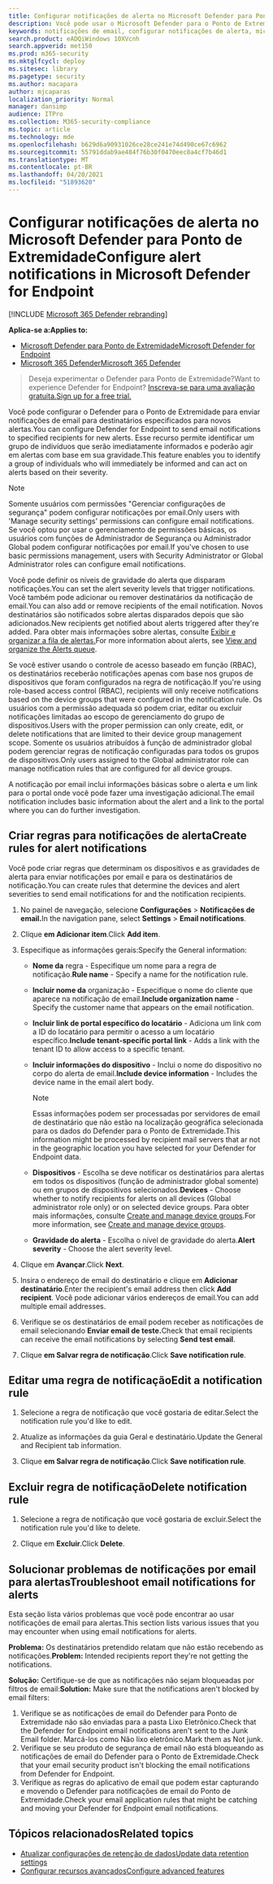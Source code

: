 ```yaml
---
title: Configurar notificações de alerta no Microsoft Defender para Ponto de Extremidade
description: Você pode usar o Microsoft Defender para o Ponto de Extremidade para configurar as configurações de notificação de email para alertas de segurança, com base na gravidade e em outros critérios.
keywords: notificações de email, configurar notificações de alerta, microsoft defender para ponto de extremidade, microsoft defender para notificações de ponto de extremidade, microsoft defender para alertas de ponto de extremidade, windows 10 enterprise, windows 10 education
search.product: eADQiWindows 10XVcnh
search.appverid: met150
ms.prod: m365-security
ms.mktglfcycl: deploy
ms.sitesec: library
ms.pagetype: security
ms.author: macapara
author: mjcaparas
localization_priority: Normal
manager: dansimp
audience: ITPro
ms.collection: M365-security-compliance
ms.topic: article
ms.technology: mde
ms.openlocfilehash: b629d6a90931026ce28ce241e74d490ce67c6962
ms.sourcegitcommit: 55791ddab9ae484f76b30f0470eec8a4cf7b46d1
ms.translationtype: MT
ms.contentlocale: pt-BR
ms.lasthandoff: 04/20/2021
ms.locfileid: "51893620"
---
```

# <a name="configure-alert-notifications-in-microsoft-defender-for-endpoint"></a><span data-ttu-id="348b7-104">Configurar notificações de alerta no Microsoft Defender para Ponto de Extremidade</span><span class="sxs-lookup"><span data-stu-id="348b7-104">Configure alert notifications in Microsoft Defender for Endpoint</span></span>

[!INCLUDE [Microsoft 365 Defender rebranding](../../includes/microsoft-defender.md)]

<span data-ttu-id="348b7-105">**Aplica-se a:**</span><span class="sxs-lookup"><span data-stu-id="348b7-105">**Applies to:**</span></span>
- [<span data-ttu-id="348b7-106">Microsoft Defender para Ponto de Extremidade</span><span class="sxs-lookup"><span data-stu-id="348b7-106">Microsoft Defender for Endpoint</span></span>](https://go.microsoft.com/fwlink/p/?linkid=2154037)
- [<span data-ttu-id="348b7-107">Microsoft 365 Defender</span><span class="sxs-lookup"><span data-stu-id="348b7-107">Microsoft 365 Defender</span></span>](https://go.microsoft.com/fwlink/?linkid=2118804)

><span data-ttu-id="348b7-108">Deseja experimentar o Defender para Ponto de Extremidade?</span><span class="sxs-lookup"><span data-stu-id="348b7-108">Want to experience Defender for Endpoint?</span></span> [<span data-ttu-id="348b7-109">Inscreva-se para uma avaliação gratuita.</span><span class="sxs-lookup"><span data-stu-id="348b7-109">Sign up for a free trial.</span></span>](https://www.microsoft.com/microsoft-365/windows/microsoft-defender-atp?ocid=docs-wdatp-emailconfig-abovefoldlink)

<span data-ttu-id="348b7-110">Você pode configurar o Defender para o Ponto de Extremidade para enviar notificações de email para destinatários especificados para novos alertas.</span><span class="sxs-lookup"><span data-stu-id="348b7-110">You can configure Defender for Endpoint to send email notifications to specified recipients for new alerts.</span></span> <span data-ttu-id="348b7-111">Esse recurso permite identificar um grupo de indivíduos que serão imediatamente informados e poderão agir em alertas com base em sua gravidade.</span><span class="sxs-lookup"><span data-stu-id="348b7-111">This feature enables you to identify a group of individuals who will immediately be informed and can act on alerts based on their severity.</span></span>

> [!NOTE]
> <span data-ttu-id="348b7-112">Somente usuários com permissões "Gerenciar configurações de segurança" podem configurar notificações por email.</span><span class="sxs-lookup"><span data-stu-id="348b7-112">Only users with 'Manage security settings' permissions can configure email notifications.</span></span> <span data-ttu-id="348b7-113">Se você optou por usar o gerenciamento de permissões básicas, os usuários com funções de Administrador de Segurança ou Administrador Global podem configurar notificações por email.</span><span class="sxs-lookup"><span data-stu-id="348b7-113">If you've chosen to use basic permissions management, users with Security Administrator or Global Administrator roles can configure email notifications.</span></span>

<span data-ttu-id="348b7-114">Você pode definir os níveis de gravidade do alerta que disparam notificações.</span><span class="sxs-lookup"><span data-stu-id="348b7-114">You can set the alert severity levels that trigger notifications.</span></span> <span data-ttu-id="348b7-115">Você também pode adicionar ou remover destinatários da notificação de email.</span><span class="sxs-lookup"><span data-stu-id="348b7-115">You can also add or remove recipients of the email notification.</span></span> <span data-ttu-id="348b7-116">Novos destinatários são notificados sobre alertas disparados depois que são adicionados.</span><span class="sxs-lookup"><span data-stu-id="348b7-116">New recipients get notified about alerts triggered after they're added.</span></span> <span data-ttu-id="348b7-117">Para obter mais informações sobre alertas, consulte [Exibir e organizar a fila de alertas.](alerts-queue.md)</span><span class="sxs-lookup"><span data-stu-id="348b7-117">For more information about alerts, see [View and organize the Alerts queue](alerts-queue.md).</span></span>

<span data-ttu-id="348b7-118">Se você estiver usando o controle de acesso baseado em função (RBAC), os destinatários receberão notificações apenas com base nos grupos de dispositivos que foram configurados na regra de notificação.</span><span class="sxs-lookup"><span data-stu-id="348b7-118">If you're using role-based access control (RBAC), recipients will only receive notifications based on the device groups that were configured in the notification rule.</span></span>
<span data-ttu-id="348b7-119">Os usuários com a permissão adequada só podem criar, editar ou excluir notificações limitadas ao escopo de gerenciamento do grupo de dispositivos.</span><span class="sxs-lookup"><span data-stu-id="348b7-119">Users with the proper permission can only create, edit, or delete notifications that are limited to their device group management scope.</span></span>
<span data-ttu-id="348b7-120">Somente os usuários atribuídos à função de administrador global podem gerenciar regras de notificação configuradas para todos os grupos de dispositivos.</span><span class="sxs-lookup"><span data-stu-id="348b7-120">Only users assigned to the Global administrator role can manage notification rules that are configured for all device groups.</span></span>

<span data-ttu-id="348b7-121">A notificação por email inclui informações básicas sobre o alerta e um link para o portal onde você pode fazer uma investigação adicional.</span><span class="sxs-lookup"><span data-stu-id="348b7-121">The email notification includes basic information about the alert and a link to the portal where you can do further investigation.</span></span>


## <a name="create-rules-for-alert-notifications"></a><span data-ttu-id="348b7-122">Criar regras para notificações de alerta</span><span class="sxs-lookup"><span data-stu-id="348b7-122">Create rules for alert notifications</span></span>
<span data-ttu-id="348b7-123">Você pode criar regras que determinam os dispositivos e as gravidades de alerta para enviar notificações por email e para os destinatários de notificação.</span><span class="sxs-lookup"><span data-stu-id="348b7-123">You can create rules that determine the devices and alert severities to send email notifications for and the notification recipients.</span></span>


1. <span data-ttu-id="348b7-124">No painel de navegação, selecione **Configurações**  >  **Notificações de email.**</span><span class="sxs-lookup"><span data-stu-id="348b7-124">In the navigation pane, select **Settings** > **Email notifications**.</span></span>

2. <span data-ttu-id="348b7-125">Clique **em Adicionar item**.</span><span class="sxs-lookup"><span data-stu-id="348b7-125">Click **Add item**.</span></span>

3. <span data-ttu-id="348b7-126">Especifique as informações gerais:</span><span class="sxs-lookup"><span data-stu-id="348b7-126">Specify the General information:</span></span>
    - <span data-ttu-id="348b7-127">**Nome da** regra - Especifique um nome para a regra de notificação.</span><span class="sxs-lookup"><span data-stu-id="348b7-127">**Rule name** - Specify a name for the notification rule.</span></span>
    - <span data-ttu-id="348b7-128">**Incluir nome da** organização - Especifique o nome do cliente que aparece na notificação de email.</span><span class="sxs-lookup"><span data-stu-id="348b7-128">**Include organization name** - Specify the customer name that appears on the email notification.</span></span>
    - <span data-ttu-id="348b7-129">**Incluir link de portal específico do locatário** - Adiciona um link com a ID do locatário para permitir o acesso a um locatário específico.</span><span class="sxs-lookup"><span data-stu-id="348b7-129">**Include tenant-specific portal link** - Adds a link with the tenant ID to allow access to a specific tenant.</span></span>
    - <span data-ttu-id="348b7-130">**Incluir informações do dispositivo** - Inclui o nome do dispositivo no corpo do alerta de email.</span><span class="sxs-lookup"><span data-stu-id="348b7-130">**Include device information** - Includes the device name in the email alert body.</span></span>
    
        >[!NOTE]
        > <span data-ttu-id="348b7-131">Essas informações podem ser processadas por servidores de email de destinatário que não estão na localização geográfica selecionada para os dados do Defender para o Ponto de Extremidade.</span><span class="sxs-lookup"><span data-stu-id="348b7-131">This information might be processed by recipient mail servers that ar not in the geographic location you have selected for your Defender for Endpoint data.</span></span>

    - <span data-ttu-id="348b7-132">**Dispositivos** - Escolha se deve notificar os destinatários para alertas em todos os dispositivos (função de administrador global somente) ou em grupos de dispositivos selecionados.</span><span class="sxs-lookup"><span data-stu-id="348b7-132">**Devices** - Choose whether to notify recipients for alerts on all devices (Global administrator role only) or on selected device groups.</span></span> <span data-ttu-id="348b7-133">Para obter mais informações, consulte [Create and manage device groups](machine-groups.md).</span><span class="sxs-lookup"><span data-stu-id="348b7-133">For more information, see [Create and manage device groups](machine-groups.md).</span></span>
    - <span data-ttu-id="348b7-134">**Gravidade do alerta** - Escolha o nível de gravidade do alerta.</span><span class="sxs-lookup"><span data-stu-id="348b7-134">**Alert severity** - Choose the alert severity level.</span></span>

4. <span data-ttu-id="348b7-135">Clique em **Avançar**.</span><span class="sxs-lookup"><span data-stu-id="348b7-135">Click **Next**.</span></span>
    
5. <span data-ttu-id="348b7-136">Insira o endereço de email do destinatário e clique em **Adicionar destinatário**.</span><span class="sxs-lookup"><span data-stu-id="348b7-136">Enter the recipient's email address then click **Add recipient**.</span></span> <span data-ttu-id="348b7-137">Você pode adicionar vários endereços de email.</span><span class="sxs-lookup"><span data-stu-id="348b7-137">You can add multiple email addresses.</span></span>

6. <span data-ttu-id="348b7-138">Verifique se os destinatários de email podem receber as notificações de email selecionando **Enviar email de teste.**</span><span class="sxs-lookup"><span data-stu-id="348b7-138">Check that email recipients can receive the email notifications by selecting **Send test email**.</span></span>

7. <span data-ttu-id="348b7-139">Clique **em Salvar regra de notificação**.</span><span class="sxs-lookup"><span data-stu-id="348b7-139">Click **Save notification rule**.</span></span>

## <a name="edit-a-notification-rule"></a><span data-ttu-id="348b7-140">Editar uma regra de notificação</span><span class="sxs-lookup"><span data-stu-id="348b7-140">Edit a notification rule</span></span>
1. <span data-ttu-id="348b7-141">Selecione a regra de notificação que você gostaria de editar.</span><span class="sxs-lookup"><span data-stu-id="348b7-141">Select the notification rule you'd like to edit.</span></span>

2. <span data-ttu-id="348b7-142">Atualize as informações da guia Geral e destinatário.</span><span class="sxs-lookup"><span data-stu-id="348b7-142">Update the General and Recipient tab information.</span></span>

3. <span data-ttu-id="348b7-143">Clique **em Salvar regra de notificação**.</span><span class="sxs-lookup"><span data-stu-id="348b7-143">Click **Save notification rule**.</span></span>


## <a name="delete-notification-rule"></a><span data-ttu-id="348b7-144">Excluir regra de notificação</span><span class="sxs-lookup"><span data-stu-id="348b7-144">Delete notification rule</span></span>

1. <span data-ttu-id="348b7-145">Selecione a regra de notificação que você gostaria de excluir.</span><span class="sxs-lookup"><span data-stu-id="348b7-145">Select the notification rule you'd like to delete.</span></span>

2. <span data-ttu-id="348b7-146">Clique em **Excluir**.</span><span class="sxs-lookup"><span data-stu-id="348b7-146">Click **Delete**.</span></span>


## <a name="troubleshoot-email-notifications-for-alerts"></a><span data-ttu-id="348b7-147">Solucionar problemas de notificações por email para alertas</span><span class="sxs-lookup"><span data-stu-id="348b7-147">Troubleshoot email notifications for alerts</span></span>
<span data-ttu-id="348b7-148">Esta seção lista vários problemas que você pode encontrar ao usar notificações de email para alertas.</span><span class="sxs-lookup"><span data-stu-id="348b7-148">This section lists various issues that you may encounter when using email notifications for alerts.</span></span>

<span data-ttu-id="348b7-149">**Problema:** Os destinatários pretendido relatam que não estão recebendo as notificações.</span><span class="sxs-lookup"><span data-stu-id="348b7-149">**Problem:** Intended recipients report they're not getting the notifications.</span></span>

<span data-ttu-id="348b7-150">**Solução:** Certifique-se de que as notificações não sejam bloqueadas por filtros de email:</span><span class="sxs-lookup"><span data-stu-id="348b7-150">**Solution:** Make sure that the notifications aren't blocked by email filters:</span></span>

1. <span data-ttu-id="348b7-151">Verifique se as notificações de email do Defender para Ponto de Extremidade não são enviadas para a pasta Lixo Eletrônico.</span><span class="sxs-lookup"><span data-stu-id="348b7-151">Check that the Defender for Endpoint email notifications aren't sent to the Junk Email folder.</span></span> <span data-ttu-id="348b7-152">Marcá-los como Não lixo eletrônico.</span><span class="sxs-lookup"><span data-stu-id="348b7-152">Mark them as Not junk.</span></span>
2. <span data-ttu-id="348b7-153">Verifique se seu produto de segurança de email não está bloqueando as notificações de email do Defender para o Ponto de Extremidade.</span><span class="sxs-lookup"><span data-stu-id="348b7-153">Check that your email security product isn't blocking the email notifications from Defender for Endpoint.</span></span>
3. <span data-ttu-id="348b7-154">Verifique as regras do aplicativo de email que podem estar capturando e movendo o Defender para notificações de email do Ponto de Extremidade.</span><span class="sxs-lookup"><span data-stu-id="348b7-154">Check your email application rules that might be catching and moving your Defender for Endpoint email notifications.</span></span>

## <a name="related-topics"></a><span data-ttu-id="348b7-155">Tópicos relacionados</span><span class="sxs-lookup"><span data-stu-id="348b7-155">Related topics</span></span>
- [<span data-ttu-id="348b7-156">Atualizar configurações de retenção de dados</span><span class="sxs-lookup"><span data-stu-id="348b7-156">Update data retention settings</span></span>](data-retention-settings.md)
- [<span data-ttu-id="348b7-157">Configurar recursos avançados</span><span class="sxs-lookup"><span data-stu-id="348b7-157">Configure advanced features</span></span>](advanced-features.md)
